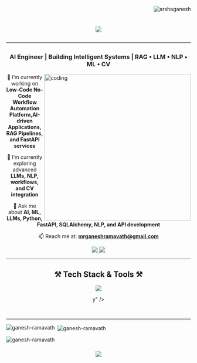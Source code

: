 <p align="right"> 
  <img src="https://komarev.com/ghpvc/?username=arshaganesh&label=Profile%20views&color=0e75b6&style=flat" alt="arshaganesh" /> 
</p>

<h1 align="center">
   <img src="https://readme-typing-svg.herokuapp.com/?font=Righteous&size=35&center=true&vCenter=true&width=600&height=70&duration=4000&lines=Hi+👋,+I'm+Ganesh!+AI+Engineer;">
   <hr>
</h1>

<h3 align="center">AI Engineer | Building Intelligent Systems | RAG • LLM • NLP • ML • CV</h3>

<img align="right" alt="coding" width="400" src="https://i.pinimg.com/originals/e8/f4/53/e8f453469a3ec97ecd354df465d73913.gif">

<div align="center">

 🔭 I’m currently working on **Low-Code No-Code Workflow Automation Platform,AI-driven Applications, RAG Pipelines, and FastAPI services**<br>

 🌱 I’m currently exploring advanced **LLMs, NLP, workflows, and CV integration**<br>

 💬 Ask me about **AI, ML, LLMs, Python, FastAPI, SQLAlchemy, NLP, and API development**<br>

 📫 Reach me at: **mrganeshramavath@gmail.com**

</div>

<div align="center"> 
  <a href="mailto:mrganeshramavath@gmail.com">
    <img src="https://img.shields.io/badge/Gmail-333333?style=for-the-badge&logo=gmail&logoColor=red" />
  </a>
  <a href="https://www.linkedin.com/in/mrganeshramavath/" target="_blank">
    <img src="https://img.shields.io/badge/LinkedIn-0077B5?style=for-the-badge&logo=linkedin&logoColor=white" />
  </a>
</div>

<hr/>

<h2 align="center">⚒️ Tech Stack & Tools ⚒️</h2>

<div align="center">
    <img src="https://skillicons.dev/icons?i=python,fastapi,flask,mysql,mongodb,git,github,linux,vscode" />
    
y" />
</div>

<br/>
<hr/>

<p><img align="left" src="https://github-readme-stats.vercel.app/api/top-langs?username=ganesh-ramavath&show_icons=true&locale=en&layout=compact" alt="ganesh-ramavath" /></p>

<p>&nbsp;<img align="center" src="https://github-readme-stats.vercel.app/api?username=ganesh-ramavath&show_icons=true&locale=en" alt="ganesh-ramavath" /></p>

<p><img align="center" src="https://github-readme-streak-stats.herokuapp.com/?user=ganesh-ramavath&" alt="ganesh-ramavath" /></p>

<h3 align="center">
  <img src="https://readme-typing-svg.herokuapp.com/?font=Righteous&size=25&center=true&vCenter=true&width=500&height=70&duration=4000&lines=Thanks+for+visiting!+✌️;+Let's+build+the+future+with+AI!">
</h3>
